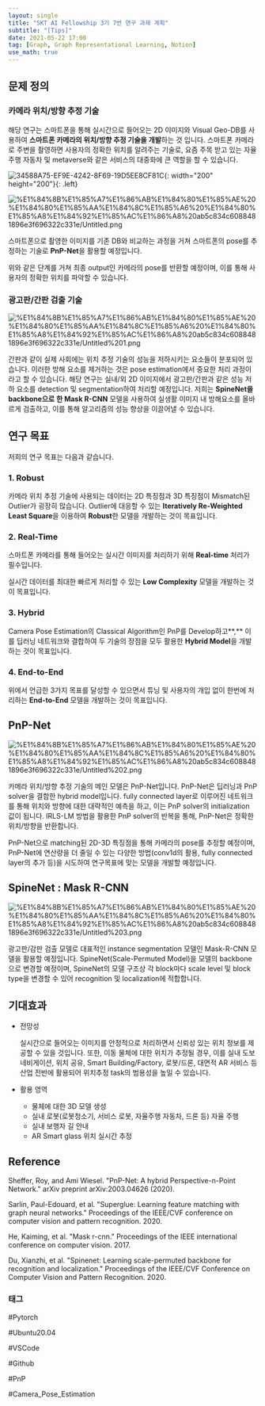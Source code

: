 ```yaml
---
layout: single
title: "SKT AI Fellowship 3기 7번 연구 과제 계획"
subtitle: "[Tips]"
date: 2021-05-22 17:00
tag: [Graph, Graph Representational Learning, Notion]
use_math: true
---
```



## 문제 정의

### 카메라 위치/방향 추정 기술

해당 연구는 스마트폰을 통해 실시간으로 들어오는 2D 이미지와 Visual Geo-DB를 사용하여 **스마트폰 카메라의 위치/방향 추정 기술을 개발**하는 것 입니다. 스마트폰 카메라로 주변을 촬영하면 사용자의 정확한 위치를 알려주는 기술로, 요즘 주목 받고 있는 자율주행 자동차 및 metaverse와 같은 서비스의 대중화에 큰 역할을 할 수 있습니다. 


![34588A75-EF9E-4242-8F69-19D5EE8CF81C](https://user-images.githubusercontent.com/68378932/119223308-91df7880-bb33-11eb-8391-0eb146095d3d.jpeg){: width="200" height="200"}{: .left}

![%E1%84%8B%E1%85%A7%E1%86%AB%E1%84%80%E1%85%AE%20%E1%84%80%E1%85%AA%E1%84%8C%E1%85%A6%20%E1%84%80%E1%85%A8%E1%84%92%E1%85%AC%E1%86%A8%20ab5c834c6088481896e3f696322c331e/Untitled.png](%E1%84%8B%E1%85%A7%E1%86%AB%E1%84%80%E1%85%AE%20%E1%84%80%E1%85%AA%E1%84%8C%E1%85%A6%20%E1%84%80%E1%85%A8%E1%84%92%E1%85%AC%E1%86%A8%20ab5c834c6088481896e3f696322c331e/Untitled.png)

스마트폰으로 촬영한 이미지를 기존 DB와 비교하는 과정을 거쳐 스마트폰의 pose를 추정하는 기술로 **PnP-Net**을 활용할 예정입니다. 

위와 같은 단계를 거쳐 최종 output인 카메라의 pose를 반환할 예정이며, 이를 통해 사용자의 정확한 위치를 파악할 수 있습니다. 



### 광고판/간판 검출 기술

![%E1%84%8B%E1%85%A7%E1%86%AB%E1%84%80%E1%85%AE%20%E1%84%80%E1%85%AA%E1%84%8C%E1%85%A6%20%E1%84%80%E1%85%A8%E1%84%92%E1%85%AC%E1%86%A8%20ab5c834c6088481896e3f696322c331e/Untitled%201.png](%E1%84%8B%E1%85%A7%E1%86%AB%E1%84%80%E1%85%AE%20%E1%84%80%E1%85%AA%E1%84%8C%E1%85%A6%20%E1%84%80%E1%85%A8%E1%84%92%E1%85%AC%E1%86%A8%20ab5c834c6088481896e3f696322c331e/Untitled%201.png)

간판과 같이 실제 사회에는 위치 추정 기술의 성능을 저하시키는 요소들이 분포되어 있습니다. 이러한 방해 요소를 제거하는 것은 pose estimation에서 중요한 처리 과정이라고 할 수 있습니다.  해당 연구는 실내/외 2D 이미지에서 광고판/간판과 같은 성능 저하 요소를 detection 및 segmentation하여 처리할 예정입니다. 저희는 **SpineNet을 backbone으로 한 Mask R-CNN** 모델을 사용하여 실생활 이미지 내 방해요소를 올바르게 검출하고, 이를 통해 알고리즘의 성능 향상을 이끌어낼 수 있습니다. 



## 연구 목표

저희의 연구 목표는 다음과 같습니다.

### 1. **Robust**

카메라 위치 추정 기술에 사용되는 데이터는 2D 특징점과 3D 특징점이 Mismatch된 Outlier가 굉장히 많습니다. Outlier에 대응할 수 있는 **Iteratively Re-Weighted Least Square**을 이용하여 **Robust**한 모델을 개발하는 것이 목표입니다.

### 2. Real-Time

스마트폰 카메라를 통해 들어오는 실시간 이미지를 처리하기 위해 **Real-time** 처리가 필수입니다.

실시간 데이터를 최대한 빠르게 처리할 수 있는 **Low Complexity** 모델을 개발하는 것이 목표입니다.

### 3. Hybrid

Camera Pose Estimation의 Classical Algorithm인 PnP를 Develop하고**,** 이를 딥러닝 네트워크와 결합하여 두 기술의 장점을 모두 활용한 **Hybrid Model**을 개발 하는 것이 목표입니다. 

### 4. End-to-End

위에서 언급한 3가지 목표를 달성할 수 있으면서 튜닝 및 사용자의 개입 없이 한번에 처리하는 **End-to-End** 모델을 개발하는 것이 목표입니다.



## PnP-Net

![%E1%84%8B%E1%85%A7%E1%86%AB%E1%84%80%E1%85%AE%20%E1%84%80%E1%85%AA%E1%84%8C%E1%85%A6%20%E1%84%80%E1%85%A8%E1%84%92%E1%85%AC%E1%86%A8%20ab5c834c6088481896e3f696322c331e/Untitled%202.png](%E1%84%8B%E1%85%A7%E1%86%AB%E1%84%80%E1%85%AE%20%E1%84%80%E1%85%AA%E1%84%8C%E1%85%A6%20%E1%84%80%E1%85%A8%E1%84%92%E1%85%AC%E1%86%A8%20ab5c834c6088481896e3f696322c331e/Untitled%202.png)

카메라 위치/방향 추정 기술의 메인 모델은 PnP-Net입니다. PnP-Net은 딥러닝과 PnP solver을 결합한 hybrid model입니다. fully connected layer로 이루어진 네트워크를 통해 위치와 방향에 대한 대략적인 예측을 하고, 이는 PnP solver의 initialization 값이 됩니다. IRLS-LM 방법을 활용한 PnP solver의 반복을 통해, PnP-Net은 정확한 위치/방향을 반환합니다. 

 PnP-Net으로 matching된 2D-3D 특징점을 통해 카메라의 pose를 추정할 예정이며, PnP-Net에 연산량을 더 줄일 수 있는 다양한 방법(conv1d의 활용, fully connected layer의 추가 등)을 시도하여 연구목표에 맞는 모델을 개발할 예정입니다. 
 
 

## SpineNet : Mask R-CNN

![%E1%84%8B%E1%85%A7%E1%86%AB%E1%84%80%E1%85%AE%20%E1%84%80%E1%85%AA%E1%84%8C%E1%85%A6%20%E1%84%80%E1%85%A8%E1%84%92%E1%85%AC%E1%86%A8%20ab5c834c6088481896e3f696322c331e/Untitled%203.png](%E1%84%8B%E1%85%A7%E1%86%AB%E1%84%80%E1%85%AE%20%E1%84%80%E1%85%AA%E1%84%8C%E1%85%A6%20%E1%84%80%E1%85%A8%E1%84%92%E1%85%AC%E1%86%A8%20ab5c834c6088481896e3f696322c331e/Untitled%203.png)

광고판/감판 검출 모델로 대표적인 instance segmentation 모델인 Mask-R-CNN 모델을 활용할 예정입니다. SpineNet(Scale-Permuted Model)을 모델의 backbone으로 변경할 예정이며, SpineNet의 모델 구조상 각 block마다 scale level 및 block type을 변경할 수 있어 recognition 및 localization에 적합합니다.  



## 기대효과

- 전망성

  실시간으로 들어오는 이미지를 안정적으로 처리하면서 신뢰성 있는 위치 정보를 제공할 수 있을 것입니다. 또한, 이동 물체에 대한 위치가 추정될 경우, 이를 실내 도보 네비게이션, 위치 공유, Smart Building/Factory, 로봇/드론, 대면적 AR 서비스 등 산업 전반에 활용되어 위치추정 task의 범용성을 높일 수 있습니다. 

- 활용 영역

  - 물체에 대한 3D 모델 생성
  - 실내 로봇(로봇청소기, 서비스 로봇, 자율주행 자동차, 드론 등) 자율 주행
  - 실내 보행자 길 안내
  - AR Smart glass 위치 실시간 추정



## Reference

Sheffer, Roy, and Ami Wiesel. "PnP-Net: A hybrid Perspective-n-Point Network." arXiv preprint arXiv:2003.04626 (2020).

Sarlin, Paul-Edouard, et al. "Superglue: Learning feature matching with graph neural networks." Proceedings of the IEEE/CVF conference on computer vision and pattern recognition. 2020.

He, Kaiming, et al. "Mask r-cnn." Proceedings of the IEEE international conference on computer vision. 2017.

Du, Xianzhi, et al. "Spinenet: Learning scale-permuted backbone for recognition and localization." Proceedings of the IEEE/CVF Conference on Computer Vision and Pattern Recognition. 2020.



### 태그

#Pytorch

#Ubuntu20.04

#VSCode

#Github

#PnP

#Camera_Pose_Estimation
